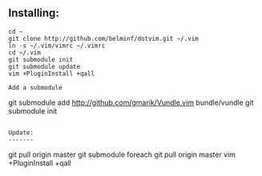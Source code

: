 Installing:
-----------
```
cd ~
git clone http://github.com/belminf/dotvim.git ~/.vim
ln -s ~/.vim/vimrc ~/.vimrc
cd ~/.vim
git submodule init
git submodule update
vim +PluginInstall +qall
```

```
Add a submodule

```
git submodule add http://github.com/gmarik/Vundle.vim bundle/vundle
git submodule init
```

Update:
-------
```
git pull origin master
git submodule foreach git pull origin master
vim +PluginInstall +qall
```
